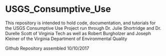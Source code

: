 # USGS_Consumptive_Use
This repository is intended to hold code, documentation, and tutorials for the USGS Consumptive Use Project run through Dr. Julie Shortridge and Dr. Durelle Scott of Virginia Tech as well as Robert Burgholzer and Joseph Kleiner of the Virginia Department of Environmental Quality

Github Repository assembled 10/10/2017
